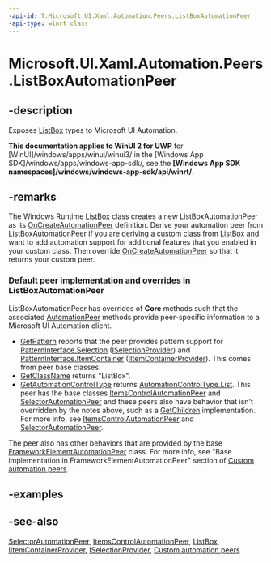 ```yaml
---
-api-id: T:Microsoft.UI.Xaml.Automation.Peers.ListBoxAutomationPeer
-api-type: winrt class
---
```


<!-- Class syntax.
public class ListBoxAutomationPeer : Windows.UI.Xaml.Automation.Peers.SelectorAutomationPeer, Windows.UI.Xaml.Automation.Peers.IListBoxAutomationPeer
-->

# Microsoft.UI.Xaml.Automation.Peers.ListBoxAutomationPeer

## -description
Exposes [ListBox](../microsoft.ui.xaml.controls/listbox.md) types to Microsoft UI Automation.

**This documentation applies to WinUI 2 for UWP** for [WinUI]/windows/apps/winui/winui3/ in the [Windows App SDK]/windows/apps/windows-app-sdk/, see the **[Windows App SDK namespaces]/windows/windows-app-sdk/api/winrt/**.

## -remarks
The Windows Runtime  [ListBox](../microsoft.ui.xaml.controls/listbox.md) class creates a new ListBoxAutomationPeer as its [OnCreateAutomationPeer](../microsoft.ui.xaml/uielement_oncreateautomationpeer_1478162674.md) definition. Derive your automation peer from ListBoxAutomationPeer if you are deriving a custom class from [ListBox](../microsoft.ui.xaml.controls/listbox.md) and want to add automation support for additional features that you enabled in your custom class. Then override [OnCreateAutomationPeer](../microsoft.ui.xaml/uielement_oncreateautomationpeer_1478162674.md) so that it returns your custom peer.

### Default peer implementation and overrides in **ListBoxAutomationPeer**

ListBoxAutomationPeer has overrides of **Core** methods such that the associated [AutomationPeer](automationpeer.md) methods provide peer-specific information to a Microsoft UI Automation client.

+ [GetPattern](automationpeer_getpattern_1700082720.md) reports that the peer provides pattern support for [PatternInterface.Selection](patterninterface.md) ([ISelectionProvider](../microsoft.ui.xaml.automation.provider/iselectionprovider.md)) and [PatternInterface.ItemContainer](patterninterface.md) ([IItemContainerProvider](../microsoft.ui.xaml.automation.provider/iitemcontainerprovider.md)). This comes from peer base classes.
+ [GetClassName](automationpeer_getclassname_614238974.md) returns "ListBox".
+ [GetAutomationControlType](automationpeer_getautomationcontroltype_1156384152.md) returns [AutomationControlType.List](automationcontroltype.md).
This peer has the base classes [ItemsControlAutomationPeer](itemscontrolautomationpeer.md) and [SelectorAutomationPeer](selectorautomationpeer.md) and these peers also have behavior that isn't overridden by the notes above, such as a [GetChildren](automationpeer_getchildren_555647254.md) implementation. For more info, see [ItemsControlAutomationPeer](itemscontrolautomationpeer.md) and [SelectorAutomationPeer](selectorautomationpeer.md).

The peer also has other behaviors that are provided by the base [FrameworkElementAutomationPeer](frameworkelementautomationpeer.md) class. For more info, see "Base implementation in FrameworkElementAutomationPeer" section of [Custom automation peers](/windows/uwp/accessibility/custom-automation-peers).

## -examples

## -see-also
[SelectorAutomationPeer](selectorautomationpeer.md), [ItemsControlAutomationPeer](itemscontrolautomationpeer.md), [ListBox](../microsoft.ui.xaml.controls/listbox.md), [IItemContainerProvider](../microsoft.ui.xaml.automation.provider/iitemcontainerprovider.md), [ISelectionProvider](../microsoft.ui.xaml.automation.provider/iselectionprovider.md), [Custom automation peers](/windows/uwp/accessibility/custom-automation-peers)
